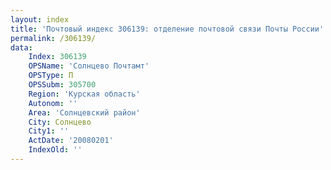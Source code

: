 ```yaml
---
layout: index
title: 'Почтовый индекс 306139: отделение почтовой связи Почты России'
permalink: /306139/
data:
    Index: 306139
    OPSName: 'Солнцево Почтамт'
    OPSType: П
    OPSSubm: 305700
    Region: 'Курская область'
    Autonom: ''
    Area: 'Солнцевский район'
    City: Солнцево
    City1: ''
    ActDate: '20080201'
    IndexOld: ''
---
```

